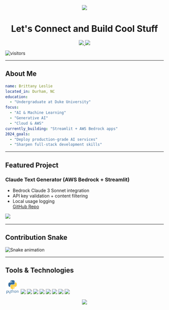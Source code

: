 <p align="center">
  <img src="https://capsule-render.vercel.app/api?type=waving&color=gradient&text=Welcome+Britt!&height=100&section=header"/>
</p>

<h1 align="center">
  Let's Connect and Build Cool Stuff
</h1>

<p align="center">
<a href="https://www.linkedin.com/in/brittany-leslie/">
  <img height="50" src="https://user-images.githubusercontent.com/46517096/166973395-19676cd8-f8ec-4abf-83ff-da8243505b82.png"/>
</a>
<a href="mailto:bal67@duke.edu">
  <img height="50" src="https://img.icons8.com/ios-filled/50/000000/email.png"/>
</a>
</p>

![visitors](https://visitor-badge.laobi.icu/badge?page_id=Bal67)

---

## About Me

```yaml
name: Brittany Leslie
located_in: Durham, NC
education:
  - "Undergraduate at Duke University"
focus:
  - "AI & Machine Learning"
  - "Generative AI"
  - "Cloud & AWS"
currently_building: "Streamlit + AWS Bedrock apps"
2024_goals:
  - "Deploy production-grade AI services"
  - "Sharpen full-stack development skills"
```

---

## Featured Project

### Claude Text Generator (AWS Bedrock + Streamlit)
- Bedrock Claude 3 Sonnet integration  
- API key validation + content filtering  
- Local usage logging  
[GitHub Repo](https://github.com/Bal67/TextGeneration_API)

<img src="docs/Claude_Text_Generator.gif" width="700"/>

---

## Contribution Snake

![Snake animation](https://github.com/Bal67/Bal67/blob/output/github-contribution-grid-snake.svg)

---

## Tools & Technologies

<p align="left">
<img src="https://raw.githubusercontent.com/devicons/devicon/master/icons/python/python-original-wordmark.svg" width="45"/>
<img src="https://cdn.jsdelivr.net/gh/devicons/devicon/icons/streamlit/streamlit-original.svg" width="45"/>
<img src="https://cdn.jsdelivr.net/gh/devicons/devicon/icons/docker/docker-original.svg" width="45"/>
<img src="https://cdn.jsdelivr.net/gh/devicons/devicon/icons/amazonwebservices/amazonwebservices-original.svg" width="45"/>
<img src="https://cdn.jsdelivr.net/gh/devicons/devicon/icons/github/github-original.svg" width="45"/>
<img src="https://cdn.jsdelivr.net/gh/devicons/devicon/icons/git/git-original.svg" width="45"/>
<img src="https://cdn.jsdelivr.net/gh/devicons/devicon/icons/linux/linux-original.svg" width="45"/>
<img src="https://cdn.jsdelivr.net/gh/devicons/devicon/icons/html5/html5-original.svg" width="45"/>
<img src="https://cdn.jsdelivr.net/gh/devicons/devicon/icons/css3/css3-original.svg" width="45"/>
</p>

<p align="center">
  <img src="https://capsule-render.vercel.app/api?type=waving&color=gradient&height=100&section=footer"/>
</p>
